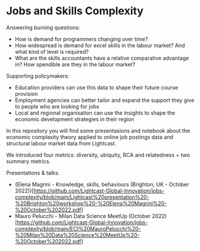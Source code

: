 # Jobs and Skills Complexity

Answering burning questions:
- How is demand for programmers changing over time?
- How widespread is demand for excel skills in the labour market? And what kind of level is required? 
- What are the skills accountants have a relative comparative advantage in? How spendible are they in the labour market?


Supporting policymakers:
- Education providers can use this data to shape their future course provision
- Employment agencies can better tailor and expand the support they give to people who are looking for jobs
- Local and regional organisation can use the insights to shape the economic development strategies in their region

In this repository you will find some presentasions and notebook about the economic complexity theory applied to online job postings data and structural labour market data from Lightcast.

We introduced four metrics: diversity, ubiquity, RCA and relatedness + two summary metrics.

Presentations & talks:
- (Elena Magrini - Knowledge, skills, behaviours (Brighton, UK - October 2022))[https://github.com/Lightcast-Global-Innovation/jobs-complexity/blob/main/Lightcast%20presentation%20-%20Brighton%20workshop%20-%20Elena%20Magrini%20-%20October%202022.pdf]
- Mauro Pelucchi - Milan Data Science MeetUp (October 2022)[https://github.com/Lightcast-Global-Innovation/jobs-complexity/blob/main/ECI%20MauroPelucchi%20-%20Milan%20Data%20Science%20MeetUp%20-%20October%202022.pdf]
